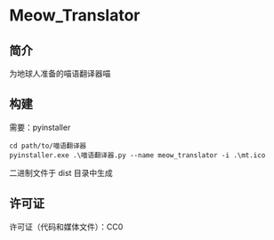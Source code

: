# Meow_Translator
## 简介
为地球人准备的喵语翻译器喵
## 构建
需要：pyinstaller
```
cd path/to/喵语翻译器
pyinstaller.exe .\喵语翻译器.py --name meow_translator -i .\mt.ico
```
二进制文件于 dist 目录中生成
## 许可证
许可证（代码和媒体文件）：CC0
